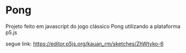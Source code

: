 # Pong
Projeto feito em javascript do jogo clássico Pong utilizando a plataforma p5.js

segue link:
https://editor.p5js.org/kauan_rm/sketches/ZhWtyko-6
